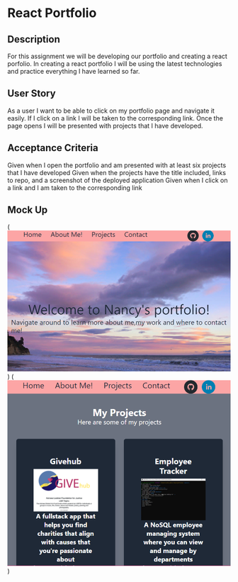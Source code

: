 # React Portfolio

## Description
For this assignment we will be developing our portfolio and creating a react porfolio. In creating a react portfolio I will be using the latest technologies and practice everything I have learned so far.

## User Story
As a user I want to be able to click on my portfolio page and navigate it easily. If I click on a link I will be taken to the corresponding link. Once the page opens I will be presented with projects that I have developed.

## Acceptance Criteria
Given when I open the portfolio and am presented with at least six projects that I have developed
Given when the projects have the title included, links to repo, and a screenshot of the deployed application
Given when I click on a link and I am taken to the corresponding link

## Mock Up
(![This is what my page looks like ](./src/Assets/homePg.png))
(![This is what my project page looks like ](./src/Assets/projects.png))